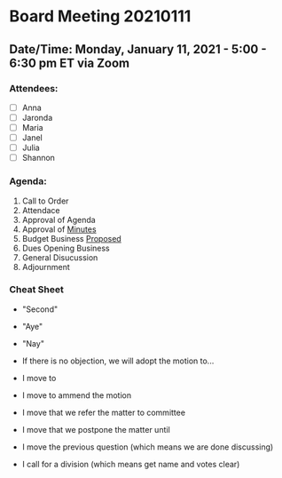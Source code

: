 # Board Meeting 20210111

## Date/Time: Monday, January 11, 2021 - 5:00 - 6:30 pm ET via Zoom

### Attendees: 

- [ ] Anna
- [ ] Jaronda
- [ ] Maria 
- [ ] Janel
- [ ] Julia
- [ ] Shannon

### Agenda:
1. Call to Order
2. Attendace
3. Approval of Agenda
4. Approval of [Minutes](../Policies/BoardMinutes/20201130.md)
5. Budget Business [Proposed](../Policies/PoliciesFiles/2020_Proposed_2020_Budget.pdf)
6. Dues Opening Business
7. General Disucussion
8. Adjournment


### Cheat Sheet

* "Second"
* "Aye"
* "Nay"

* If there is no objection, we will adopt the motion to...

* I move to
* I move to ammend the motion
* I move that we refer the matter to committee
* I move that we postpone the matter until
* I move the previous question (which means we are done discussing)
* I call for a division (which means get name and votes clear)




